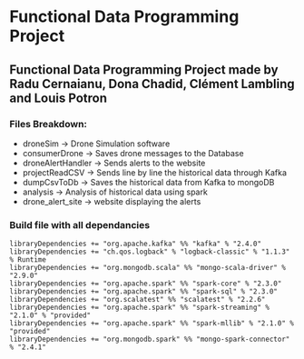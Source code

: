 # Functional Data Programming Project

## Functional Data Programming Project made by Radu Cernaianu, Dona Chadid, Clément Lambling and Louis Potron

### Files Breakdown:

- droneSim -> Drone Simulation software
- consumerDrone -> Saves drone messages to the Database
- droneAlertHandler -> Sends alerts to the website
- projectReadCSV -> Sends line by line the historical data through Kafka
- dumpCsvToDb -> Saves the historical data from Kafka to mongoDB
- analysis -> Analysis of historical data using spark
- drone_alert_site -> website displaying the alerts

### Build file with all dependancies

```
libraryDependencies += "org.apache.kafka" %% "kafka" % "2.4.0"
libraryDependencies += "ch.qos.logback" % "logback-classic" % "1.1.3" % Runtime
libraryDependencies += "org.mongodb.scala" %% "mongo-scala-driver" % "2.9.0"
libraryDependencies += "org.apache.spark" %% "spark-core" % "2.3.0"
libraryDependencies += "org.apache.spark" %% "spark-sql" % "2.3.0"
libraryDependencies += "org.scalatest" %% "scalatest" % "2.2.6"
libraryDependencies += "org.apache.spark" %% "spark-streaming" % "2.1.0" % "provided"
libraryDependencies += "org.apache.spark" %% "spark-mllib" % "2.1.0" % "provided"
libraryDependencies += "org.mongodb.spark" %% "mongo-spark-connector" % "2.4.1"


```
